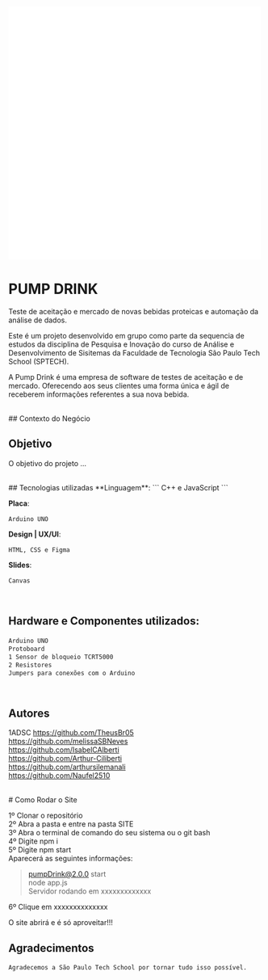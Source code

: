 <img src="https://github.com/MatheusHenrique005/Pump_Drink/blob/main/Site%20Institucional/assets/logo.png">

<h1><b>PUMP DRINK</b></h1>
<p>Teste de aceitação e mercado de novas bebidas proteicas e automação da análise de dados.</p>

Este é um projeto desenvolvido em grupo como parte da sequencia de estudos da disciplina de Pesquisa e Inovação do curso de Análise e Desenvolvimento de Sisitemas da Faculdade de Tecnologia São Paulo Tech School (SPTECH).

A Pump Drink é uma empresa de software de testes de aceitação e de mercado. Oferecendo aos seus clientes uma forma única e ágil de receberem informações referentes a sua nova bebida. 

<br>
## Contexto do Negócio


## Objetivo
O objetivo do projeto ... 



<br>
## Tecnologias utilizadas
**Linguagem**:
```
C++ e JavaScript
```
    
**Placa**:
```
Arduino UNO
```

**Design | UX/UI**:
```
HTML, CSS e Figma
```
**Slides**:
```
Canvas
```
    
<br>

## Hardware e Componentes utilizados:

    Arduino UNO
    Protoboard
    1 Sensor de bloqueio TCRT5000
    2 Resistores
    Jumpers para conexões com o Arduino
    
<br>

## Autores
1ADSC
https://github.com/TheusBr05 <br>
https://github.com/melissaSBNeves <br>
https://github.com/IsabelCAlberti <br>
https://github.com/Arthur-Ciliberti <br>
https://github.com/arthursilemanali <br>
https://github.com/Naufel2510

<br>
# Como Rodar o Site

1º Clonar o repositório <br>
2º Abra a pasta e entre na pasta SITE <br>
3º Abra o terminal de comando do seu sistema ou o git bash <br>
4º Digite npm i <br>
5º Digite npm start <br>
Aparecerá as seguintes informações: <br>

> pumpDrink@2.0.0 start  <br>
> node app.js  <br>
Servidor rodando em xxxxxxxxxxxxx <br>

6º Clique em xxxxxxxxxxxxxx <br>

O site abrirá e é só aproveitar!!! 

## Agradecimentos

    Agradecemos a São Paulo Tech School por tornar tudo isso possível. 
    
<br>
